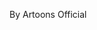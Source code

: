By Artoons Official

<!---
Artoons/Artoons is a ✨ special ✨ repository because its `README.md` (this file) appears on your GitHub profile.
You can click the Preview link to take a look at your changes.
--->
